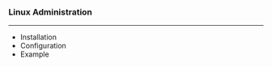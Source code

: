 ### Linux Administration ###
------------------------------------------------
- Installation
- Configuration
- Example


